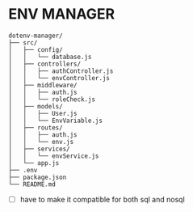 # ENV MANAGER 

```
dotenv-manager/
├── src/
│   ├── config/
│   │   └── database.js
│   ├── controllers/
│   │   ├── authController.js
│   │   └── envController.js
│   ├── middleware/
│   │   ├── auth.js
│   │   └── roleCheck.js
│   ├── models/
│   │   ├── User.js
│   │   └── EnvVariable.js
│   ├── routes/
│   │   ├── auth.js
│   │   └── env.js
│   ├── services/
│   │   └── envService.js
│   └── app.js
├── .env
├── package.json
└── README.md

```

- [ ] have to make it compatible for both sql and nosql
